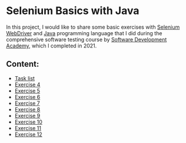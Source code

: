 # Selenium Basics with Java
In this project, I would like to share some basic exercises with [Selenium WebDriver](https://www.selenium.dev/documentation/webdriver) and [Java](https://docs.oracle.com/en/java) programming language that I did during the comprehensive software testing course by [Software Development Academy](https://sdacademy.pl), which I completed in 2021.

## Content:
* [Task list]()
* [Exercise 4]()
* [Exercise 5]()
* [Exercise 6]()
* [Exercise 7]()
* [Exercise 8]()
* [Exercise 9]()
* [Exercise 10]()
* [Exercise 11]()
* [Exercise 12]()
